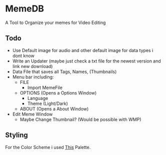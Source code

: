 # MemeDB

A Tool to Organize your memes for Video Editing

## Todo

- Use Default image for audio and other default image for data types i dont know
- Write an Updater (maybe just check a txt file for the newest version and link new download)
- Data File that saves all Tags, Names, (Thumbnails)
- Menu bar including:
  - FILE
    - Import MemeFile
  - OPTIONS (Opens a Options Window)
    - Language
    - Theme (Light/Dark)
  - ABOUT (Opens a About Window)
- Edit Meme Window
  - Maybe Change Thumbnail? (Would be possible with WMP)

## Styling

For the Color Scheme i used [This](https://flatuicolors.com/palette/defo) Palette.
